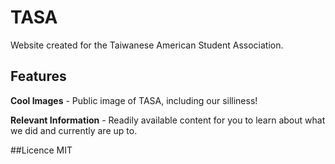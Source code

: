 # TASA 
Website created for the Taiwanese American Student Association.

## Features
**Cool Images** - Public image of TASA, including our silliness!

**Relevant Information** - Readily available content for you to learn about what we did and currently are up to.

##Licence
MIT
